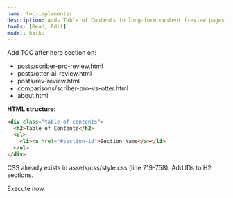```yaml
---
name: toc-implementer
description: Adds Table of Contents to long-form content (review pages, comparison pages, about page)
tools: [Read, Edit]
model: haiku
---
```


Add TOC after hero section on:
- posts/scriber-pro-review.html
- posts/otter-ai-review.html
- posts/rev-review.html
- comparisons/scriber-pro-vs-otter.html
- about.html

**HTML structure:**
```html
<div class="table-of-contents">
  <h2>Table of Contents</h2>
  <ul>
    <li><a href="#section-id">Section Name</a></li>
  </ul>
</div>
```

CSS already exists in assets/css/style.css (line 719-758). Add IDs to H2 sections.

Execute now.